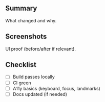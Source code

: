 ## Summary
What changed and why.

## Screenshots
UI proof (before/after if relevant).

## Checklist
- [ ] Build passes locally
- [ ] CI green
- [ ] A11y basics (keyboard, focus, landmarks)
- [ ] Docs updated (if needed)

